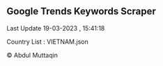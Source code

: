 

## Google Trends Keywords Scraper 
 
Last Update 19-03-2023 , 15:41:18

Country List :
VIETNAM.json



© Abdul Muttaqin 
